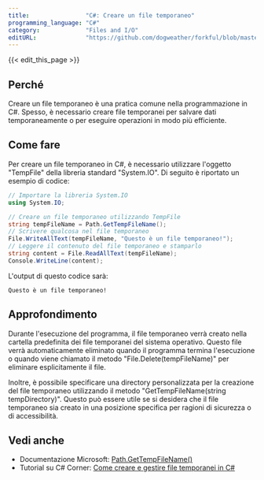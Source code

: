 ```yaml
---
title:                "C#: Creare un file temporaneo"
programming_language: "C#"
category:             "Files and I/O"
editURL:              "https://github.com/dogweather/forkful/blob/master/content/it/c-sharp/creating-a-temporary-file.md"
---
```


{{< edit_this_page >}}

## Perché
Creare un file temporaneo è una pratica comune nella programmazione in C#. Spesso, è necessario creare file temporanei per salvare dati temporaneamente o per eseguire operazioni in modo più efficiente.

## Come fare
Per creare un file temporaneo in C#, è necessario utilizzare l'oggetto "TempFile" della libreria standard "System.IO". Di seguito è riportato un esempio di codice:

```C#
// Importare la libreria System.IO
using System.IO;

// Creare un file temporaneo utilizzando TempFile
string tempFileName = Path.GetTempFileName();
// Scrivere qualcosa nel file temporaneo
File.WriteAllText(tempFileName, "Questo è un file temporaneo!");
// Leggere il contenuto del file temporaneo e stamparlo
string content = File.ReadAllText(tempFileName);
Console.WriteLine(content);
```

L'output di questo codice sarà:
```
Questo è un file temporaneo!
```

## Approfondimento
Durante l'esecuzione del programma, il file temporaneo verrà creato nella cartella predefinita dei file temporanei del sistema operativo. Questo file verrà automaticamente eliminato quando il programma termina l'esecuzione o quando viene chiamato il metodo "File.Delete(tempFileName)" per eliminare esplicitamente il file.

Inoltre, è possibile specificare una directory personalizzata per la creazione del file temporaneo utilizzando il metodo "GetTempFileName(string tempDirectory)". Questo può essere utile se si desidera che il file temporaneo sia creato in una posizione specifica per ragioni di sicurezza o di accessibilità.

## Vedi anche
- Documentazione Microsoft: [Path.GetTempFileName()](https://docs.microsoft.com/it-it/dotnet/api/system.io.path.gettempfilename?view=net-5.0)
- Tutorial su C# Corner: [Come creare e gestire file temporanei in C#](https://www.c-sharpcorner.com/article/creating-and-managing-temporary-files-in-c-sharp/)